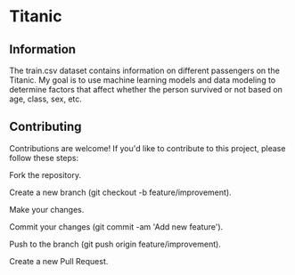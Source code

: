 # Titanic

## Information
The train.csv dataset contains information on different passengers on the Titanic. My goal is to use machine learning models
and data modeling to determine factors that affect whether the person survived or not based on age, class, sex, etc.  



## Contributing
Contributions are welcome! If you'd like to contribute to this project, please follow these steps:

Fork the repository.

Create a new branch (git checkout -b feature/improvement).

Make your changes.

Commit your changes (git commit -am 'Add new feature').

Push to the branch (git push origin feature/improvement).

Create a new Pull Request.


